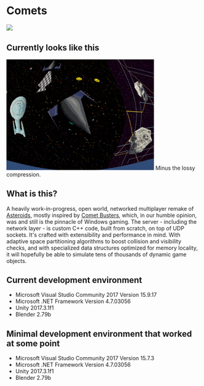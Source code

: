 # Comets
[![](https://github.com/szmate1618/comets/workflows/Visual%20Studio%20C%2B%2B%20CI/badge.svg)](https://github.com/szmate1618/comets/actions)
## Currently looks like this
![Yay!!!](Images/yay2.gif)
Minus the lossy compression.
## What is this?
A heavily work-in-progress, open world, networked multiplayer remake of [Asteroids](https://en.wikipedia.org/wiki/Asteroids_(video_game)),
mostly inspired by [Comet Busters](https://archive.org/details/CometBusters14Image), which, in our humble opinion, was and still is the pinnacle of Windows gaming.
The server - including the network layer - is custom C++ code, built from scratch, on top of UDP sockets.
It's crafted with extensibility and performance in mind. With adaptive space partitioning algorithms to boost collision and visibility checks,
and with specialized data structures optimized for memory locality, it will hopefully be able to simulate tens of thousands of dynamic game objects.
## Current development environment
* Microsoft Visual Studio Community 2017 Version 15.9.17
* Microsoft .NET Framework Version 4.7.03056
* Unity 2017.3.1f1
* Blender 2.79b
## Minimal development environment that worked at some point
* Microsoft Visual Studio Community 2017 Version 15.7.3
* Microsoft .NET Framework Version 4.7.03056
* Unity 2017.3.1f1
* Blender 2.79b
